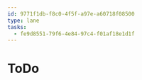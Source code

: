 ```yaml
---
id: 9771f1db-f8c0-4f5f-a97e-a60718f08500
type: lane
tasks:
  - fe9d8551-79f6-4e84-97c4-f01af18e1d1f
---
```


# ToDo
